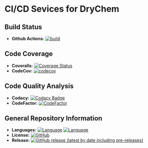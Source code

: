 # CI/CD Sevices for DryChem

## Build Status

- **Github Actions:** [![build](https://github.com/crdrisko/drychem/workflows/build/badge.svg)](https://github.com/crdrisko/drychem/actions?query=workflow%3Abuild)

## Code Coverage

- **Coveralls:** [![Coverage Status](https://coveralls.io/repos/github/crdrisko/drychem/badge.svg)](https://coveralls.io/github/crdrisko/drychem)
- **CodeCov:** [![codecov](https://codecov.io/gh/crdrisko/drychem/graph/badge.svg?token=CWAZYZG5VH)](https://codecov.io/gh/crdrisko/drychem)

## Code Quality Analysis

- **Codacy:** [![Codacy Badge](https://app.codacy.com/project/badge/Grade/5aa0b7f897264e209ba56e207826817c)](https://app.codacy.com/gh/crdrisko/drychem/dashboard?utm_source=gh&utm_medium=referral&utm_content=&utm_campaign=Badge_grade)
- **CodeFactor:** [![CodeFactor](https://www.codefactor.io/repository/github/crdrisko/drychem/badge)](https://www.codefactor.io/repository/github/crdrisko/drychem)

## General Repository Information

- **Languages:** [![Language](https://img.shields.io/badge/language-c%2B%2B17-ff69b4)](https://github.com/crdrisko/drychem/tree/main) [![Language](https://img.shields.io/badge/language-bash-brightgreen)](https://github.com/crdrisko/drychem/tree/main/common-utilities/scripts)
- **License:** [![GitHub](https://img.shields.io/github/license/crdrisko/drychem?color=orange)](../LICENSE)
- **Release:** [![GitHub release (latest by date including pre-releases)](https://img.shields.io/github/v/release/crdrisko/drychem?include_prereleases)](https://github.com/crdrisko/drychem/releases)
